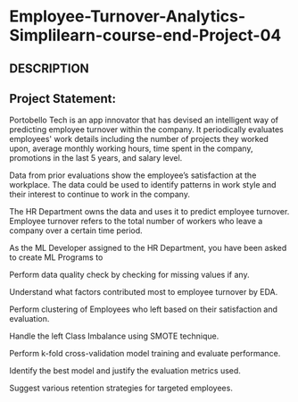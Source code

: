 # Employee-Turnover-Analytics-Simplilearn-course-end-Project-04


## DESCRIPTION

## Project Statement: 

Portobello Tech is an app innovator that has devised an intelligent way of predicting employee turnover within the company. It periodically evaluates employees' work details including the number of projects they worked upon, average monthly working hours, time spent in the company, promotions in the last 5 years, and salary level. 

Data from prior evaluations show the employee’s satisfaction at the workplace. The data could be used to identify patterns in work style and their interest to continue to work in the company.  

The HR Department owns the data and uses it to predict employee turnover. Employee turnover refers to the total number of workers who leave a company over a certain time period. 

As the ML Developer assigned to the HR Department, you have been asked to create ML Programs to 

Perform data quality check by checking for missing values if any. 

Understand what factors contributed most to employee turnover by EDA. 

Perform clustering of Employees who left based on their satisfaction and evaluation. 

Handle the left Class Imbalance using SMOTE technique. 

Perform k-fold cross-validation model training and evaluate performance.  

Identify the best model and justify the evaluation metrics used.  

Suggest various retention strategies for targeted employees. 
